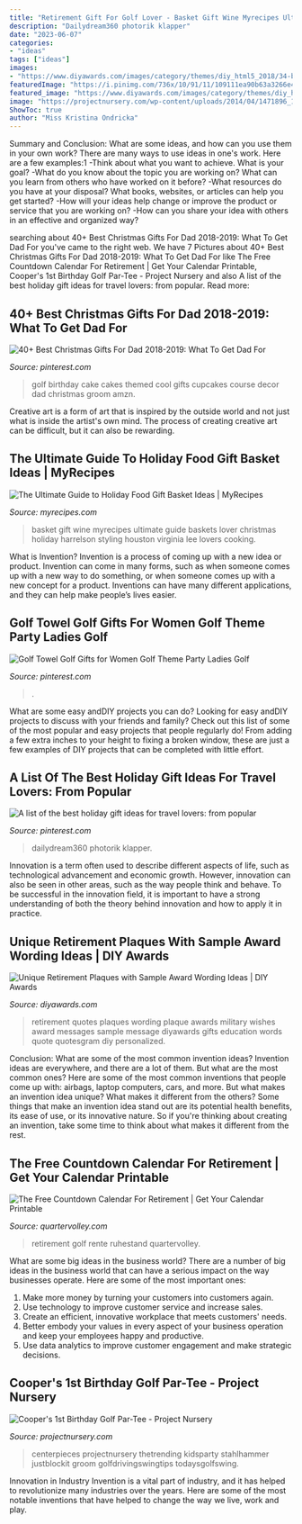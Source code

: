 ```yaml
---
title: "Retirement Gift For Golf Lover - Basket Gift Wine Myrecipes Ultimate Guide Baskets Lover Christmas Holiday Harrelson Styling Houston Virginia Lee Lovers Cooking"
description: "Dailydream360 photorik klapper"
date: "2023-06-07"
categories:
- "ideas"
tags: ["ideas"]
images:
- "https://www.diyawards.com/images/category/themes/diy_html5_2018/34-banner-3-9-retirement-plaques--awards.jpg"
featuredImage: "https://i.pinimg.com/736x/10/91/11/109111ea90b63a3266e40023f5fd0bd4.jpg"
featured_image: "https://www.diyawards.com/images/category/themes/diy_html5_2018/34-banner-3-9-retirement-plaques--awards.jpg"
image: "https://projectnursery.com/wp-content/uploads/2014/04/1471896_10151802967711987_957671506_n.jpg"
ShowToc: true
author: "Miss Kristina Ondricka"
---
```



Summary and Conclusion: What are some ideas, and how can you use them in your own work?
There are many ways to use ideas in one's work. Here are a few examples:1 
-Think about what you want to achieve. What is your goal? 
-What do you know about the topic you are working on? What can you learn from others who have worked on it before? 
-What resources do you have at your disposal? What books, websites, or articles can help you get started? 
-How will your ideas help change or improve the product or service that you are working on? 
-How can you share your idea with others in an effective and organized way?

	

		
searching about 40+ Best Christmas Gifts For Dad 2018-2019: What To Get Dad For you've came to the right web. We have 7 Pictures about 40+ Best Christmas Gifts For Dad 2018-2019: What To Get Dad For like The Free Countdown Calendar For Retirement | Get Your Calendar Printable, Cooper&#039;s 1st Birthday Golf Par-Tee - Project Nursery and also A list of the best holiday gift ideas for travel lovers: from popular. Read more:
		
    
## 40+ Best Christmas Gifts For Dad 2018-2019: What To Get Dad For

<img loading=lazy src="https://i.pinimg.com/originals/46/16/13/4616131bcd54b18e5404cc8ce86de779.jpg" onerror="this.onerror=null;this.src='https://tse1.mm.bing.net/th?id=OIP.Otd1Cn4_ucRrVQmNjhuoQQHaJ4&amp;pid=15.1';" alt="40+ Best Christmas Gifts For Dad 2018-2019: What To Get Dad For">

_Source: pinterest.com_

>golf birthday cake cakes themed cool gifts cupcakes course decor dad christmas groom amzn. 

	

Creative art is a form of art that is inspired by the outside world and not just what is inside the artist's own mind. The process of creating creative art can be difficult, but it can also be rewarding.

    
## The Ultimate Guide To Holiday Food Gift Basket Ideas | MyRecipes

<img loading=lazy src="http://cdn-image.myrecipes.com/sites/default/files/styles/420x420/public/image/galleries/08/wine-basket-mr-gallery-x.jpg?itok=pVDlfQKQ" onerror="this.onerror=null;this.src='https://tse3.mm.bing.net/th?id=OIP.4vydnpvFXqFf6ibGyK4n_QAAAA&amp;pid=15.1';" alt="The Ultimate Guide to Holiday Food Gift Basket Ideas | MyRecipes">

_Source: myrecipes.com_

>basket gift wine myrecipes ultimate guide baskets lover christmas holiday harrelson styling houston virginia lee lovers cooking. 

	

What is Invention?
Invention is a process of coming up with a new idea or product. Invention can come in many forms, such as when someone comes up with a new way to do something, or when someone comes up with a new concept for a product. Inventions can have many different applications, and they can help make people’s lives easier.

    
## Golf Towel Golf Gifts For Women Golf Theme Party Ladies Golf

<img loading=lazy src="https://i.pinimg.com/originals/dc/ef/7e/dcef7ed432ab61067f634a16c6ac195d.jpg" onerror="this.onerror=null;this.src='https://tse3.mm.bing.net/th?id=OIP.dZ3oqd_SauIMbrix-PWSygHaJ4&amp;pid=15.1';" alt="Golf Towel Golf Gifts for Women Golf Theme Party Ladies Golf">

_Source: pinterest.com_

>. 

	

What are some easy andDIY projects you can do?
Looking for easy andDIY projects to discuss with your friends and family? Check out this list of some of the most popular and easy projects that people regularly do! From adding a few extra inches to your height to fixing a broken window, these are just a few examples of DIY projects that can be completed with little effort.

    
## A List Of The Best Holiday Gift Ideas For Travel Lovers: From Popular

<img loading=lazy src="https://i.pinimg.com/736x/10/91/11/109111ea90b63a3266e40023f5fd0bd4.jpg" onerror="this.onerror=null;this.src='https://tse4.mm.bing.net/th?id=OIP.On-X1vO1HfyoNc8tUOEJ9gHaLH&amp;pid=15.1';" alt="A list of the best holiday gift ideas for travel lovers: from popular">

_Source: pinterest.com_

>dailydream360 photorik klapper. 

	

Innovation is a term often used to describe different aspects of life, such as technological advancement and economic growth. However, innovation can also be seen in other areas, such as the way people think and behave. To be successful in the innovation field, it is important to have a strong understanding of both the theory behind innovation and how to apply it in practice.

    
## Unique Retirement Plaques With Sample Award Wording Ideas | DIY Awards

<img loading=lazy src="https://www.diyawards.com/images/category/themes/diy_html5_2018/34-banner-3-9-retirement-plaques--awards.jpg" onerror="this.onerror=null;this.src='https://tse1.mm.bing.net/th?id=OIP.cVRXtR9OlaD3sBaxvTkybgHaC8&amp;pid=15.1';" alt="Unique Retirement Plaques with Sample Award Wording Ideas | DIY Awards">

_Source: diyawards.com_

>retirement quotes plaques wording plaque awards military wishes award messages sample message diyawards gifts education words quote quotesgram diy personalized. 

	

Conclusion: What are some of the most common invention ideas?
Invention ideas are everywhere, and there are a lot of them. But what are the most common ones? Here are some of the most common inventions that people come up with: airbags, laptop computers, cars, and more. 
But what makes an invention idea unique? What makes it different from the others? 
Some things that make an invention idea stand out are its potential health benefits, its ease of use, or its innovative nature. So if you're thinking about creating an invention, take some time to think about what makes it different from the rest.

    
## The Free Countdown Calendar For Retirement | Get Your Calendar Printable

<img loading=lazy src="https://quartervolley.com/wp-content/uploads/2020/06/retirement-countdown-calendar-golf-lover-theme-milestone-gift.jpg" onerror="this.onerror=null;this.src='https://tse2.mm.bing.net/th?id=OIP.Tmv2fBVqM4Si2go_D3gZWQHaJ4&amp;pid=15.1';" alt="The Free Countdown Calendar For Retirement | Get Your Calendar Printable">

_Source: quartervolley.com_

>retirement golf rente ruhestand quartervolley. 

	

What are some big ideas in the business world?
There are a number of big ideas in the business world that can have a serious impact on the way businesses operate. Here are some of the most important ones: 
1. Make more money by turning your customers into customers again.
2. Use technology to improve customer service and increase sales.
3. Create an efficient, innovative workplace that meets customers' needs.
4. Better embody your values in every aspect of your business operation and keep your employees happy and productive.
5. Use data analytics to improve customer engagement and make strategic decisions.

    
## Cooper&#039;s 1st Birthday Golf Par-Tee - Project Nursery

<img loading=lazy src="https://projectnursery.com/wp-content/uploads/2014/04/1471896_10151802967711987_957671506_n.jpg" onerror="this.onerror=null;this.src='https://tse4.mm.bing.net/th?id=OIP.VMXM-QGEn9NpWs0pfewafQHaLI&amp;pid=15.1';" alt="Cooper&#039;s 1st Birthday Golf Par-Tee - Project Nursery">

_Source: projectnursery.com_

>centerpieces projectnursery thetrending kidsparty stahlhammer justblockit groom golfdrivingswingtips todaysgolfswing. 

	

Innovation in Industry
Invention is a vital part of industry, and it has helped to revolutionize many industries over the years. Here are some of the most notable inventions that have helped to change the way we live, work and play.


